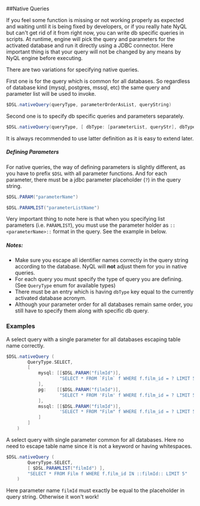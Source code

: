 ##Native Queries


If you feel some function is missing or not working properly as expected and waiting until it is being fixed
by developers, or if you really hate NyQL but can't get rid of it from right now, you can write db specific
queries in scripts. At runtime, engine will pick the query and parameters for the activated database and run it
directly using a JDBC connector. Here important thing is that your query will not be changed by any means by NyQL engine
before executing.

There are two variations for specifying native queries.

First one is for the query which is common for all databases. So regardless of database kind (mysql, postgres, mssql, etc)
the same query and parameter list will be used to invoke.

```groovy
$DSL.nativeQuery(queryType, parameterOrderAsList, queryString)
```

Second one is to specify db specific queries and parameters separately.

```groovy
$DSL.nativeQuery(queryType, [ dbType: [parameterList, queryStr], dbType2: [...], ... ])
```

It is always recommended to use latter definition as it is easy to extend later.

##### Defining Parameters
 For native queries, the way of defining parameters is slightly different, as you have to prefix `$DSL` with all parameter functions.
 And for each parameter, there must be a jdbc parameter placeholder (`?`) in the query string.

```groovy
$DSL.PARAM("parameterName")

$DSL.PARAMLIST("parameterListName")
```

 Very important thing to note here is that when you specifying list parameters (i.e. `PARAMLIST`), you must use the parameter holder
 as `::<parameterName>::` format in the query. See the example in below.


##### Notes:
 * Make sure you escape all identifier names correctly in the query string according to the database. NyQL will __not__ adjust them for you in native queries.
 * For each query you must specify the type of query you are defining. (See `QueryType` enum for available types)
 * There must be an entry which is having `dbType` key equal to the currently activated database acronym.
 * Although your parameter order for all databases remain same order, you still have to specify them along with specific db query.


### Examples

A select query with a single parameter for all databases escaping table name correctly.

```groovy
$DSL.nativeQuery (
        QueryType.SELECT,
        [
            mysql: [[$DSL.PARAM("filmId")],
                    "SELECT * FROM `Film` f WHERE f.film_id = ? LIMIT 5"
            ],
            pg:    [[$DSL.PARAM("filmId")],
                    "SELECT * FROM 'Film' f WHERE f.film_id = ? LIMIT 5"
            ],
            mssql: [[$DSL.PARAM("filmId")],
                    'SELECT * FROM "Film" f WHERE f.film_id = ? LIMIT 5'
            ]
        ]
    )
```

A select query with single parameter common for all databases. Here no need to escape table name since it is not a keyword or
having whitespaces.

```groovy
$DSL.nativeQuery (
        QueryType.SELECT,
        [ $DSL.PARAMLIST("filmId") ],
        "SELECT * FROM Film f WHERE f.film_id IN ::filmId:: LIMIT 5"
    )
```

Here parameter name `filmId` must exactly be equal to the placeholder in query string. Otherwise it won't work!